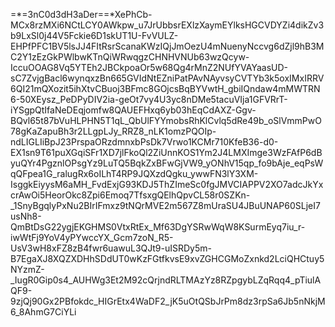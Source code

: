 =*=3nC0d3dH3aDer==*XePhCb-MCx8rzMXi6NCtLCY0AWkpw_u7JrUbbsrEXlzXaymEYlksHGCVDYZi4dikZv3b9LxSl0j44V5Fckie6D1skUT1U-FvVULZ-EHPfPFC1BV5lsJJ4FItRsrScanaKWzIQjJmOezU4mNuenyNccvg6dZjl9hB3MC2Y1zEzGkPWlbwKTnQiWRwqgzCHNHVNUb63wzQcyw-IccuOOAG8Vq5YTEh2JBCkpoaOr5w68Qg4rMnZ2NUfYVAYaasUD-sC7ZvjgBacl6wynqxzBn665GVIdNtEZniPatPAvNAyvsyCVTYb3k5oxIMxIRRV6QI21mQXozit5ihXtvCBuoj3BFmc8GOjcsBqBYVwtH_gbiIQndaw4mMWTRN6-50XEysz_PeDPyDIV2ia-geOt7vy4U3yc8nDMe5tacuVIja1GFVRrT-iYSgpQtIfaNeDEqjomfw8QAUEFHxq6yb03hEqCdAXZ-Ggv-BQvl65t87bVuHLPHN5T1qL_QbUlFYYmobsRhKlCvlq5dRe49b_oSlVmmPwO78gKaZapuBh3r2LLgpLJy_RRZ8_nLK1omzPQOIp-ndLIGLIiBpJ23PrspaORzdmnxbPsDk7Vrwo1KCMr710KfeB36-d0-EX1sn9T61puXGqiSFr1XD7jlFkoQl2ZiUnnKOS1Ym2J4LMXImge3WzFAfP6dByuQYr4PgznlOPsgYz9LuTQ5BqkZxBFwGjVW9_yONhV15qp_fo9bAje_eqPsWqQFpea1G_ralugRx6oILhT4RP9JQXzdQgku_ywwFN3lY3XM-IsggkEiyysM6aMH_FvdExjG93KDJ5ThZImeSc0fgJMVCIAPPV2XO7adcJkYxcrAwOi5HeorOkc8Zpi6Emoq7TfsxgQElhQpvCL58r0SZKn-_1SnyBgqlyPxNu2BIrIFmxz9tNQrMVE2m567Z8mUraSU4JBuUNAP60SLjeI7usNh8-QmBtDsG22ygjEKGHMS0VtxRtEx_Mf63DgYSRwWqW8KSurmEyq7iu_r-iwWtFj9YoV4yPYwccYX_Gcm7zoN_R5-UsV3wH8xFZ8zB4fwr6uawuL3QJt9-uISRDy5m-B7EgaXJ8XQZXDHhSDdUT0wKzFGtfkvsE9xvZGHCGMoZxnkd2LciQHCtuy5NYzmZ-_IugR0Gip0s4_AUHWg3Et2M92cQrjndRLTMAzYz8RZpgybLZqRqq4_pTiulAQF9-9zjQj90Gx2PBfokdc_HIGrEtx4WaDF2_jK5uOtQSbJrPm8dz3rpSa6Jb5nNkjM6_8AhmG7CiYLi